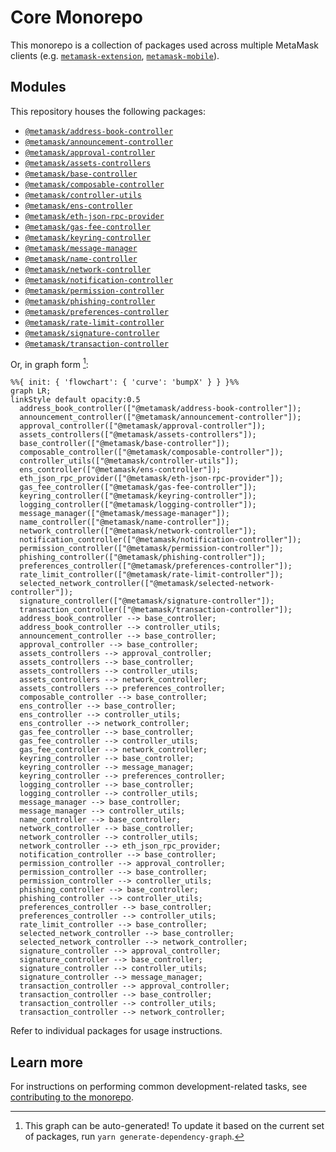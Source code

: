 # Core Monorepo

This monorepo is a collection of packages used across multiple MetaMask clients (e.g. [`metamask-extension`](https://github.com/MetaMask/metamask-extension/), [`metamask-mobile`](https://github.com/MetaMask/metamask-mobile/)).

## Modules

This repository houses the following packages:

- [`@metamask/address-book-controller`](packages/address-book-controller)
- [`@metamask/announcement-controller`](packages/announcement-controller)
- [`@metamask/approval-controller`](packages/approval-controller)
- [`@metamask/assets-controllers`](packages/assets-controllers)
- [`@metamask/base-controller`](packages/base-controller)
- [`@metamask/composable-controller`](packages/composable-controller)
- [`@metamask/controller-utils`](packages/controller-utils)
- [`@metamask/ens-controller`](packages/ens-controller)
- [`@metamask/eth-json-rpc-provider`](packages/eth-json-rpc-provider)
- [`@metamask/gas-fee-controller`](packages/gas-fee-controller)
- [`@metamask/keyring-controller`](packages/keyring-controller)
- [`@metamask/message-manager`](packages/message-manager)
- [`@metamask/name-controller`](packages/name-controller)
- [`@metamask/network-controller`](packages/network-controller)
- [`@metamask/notification-controller`](packages/notification-controller)
- [`@metamask/permission-controller`](packages/permission-controller)
- [`@metamask/phishing-controller`](packages/phishing-controller)
- [`@metamask/preferences-controller`](packages/preferences-controller)
- [`@metamask/rate-limit-controller`](packages/rate-limit-controller)
- [`@metamask/signature-controller`](packages/signature-controller)
- [`@metamask/transaction-controller`](packages/transaction-controller)

Or, in graph form [^fn1]:

<!-- start dependency graph -->

```mermaid
%%{ init: { 'flowchart': { 'curve': 'bumpX' } } }%%
graph LR;
linkStyle default opacity:0.5
  address_book_controller(["@metamask/address-book-controller"]);
  announcement_controller(["@metamask/announcement-controller"]);
  approval_controller(["@metamask/approval-controller"]);
  assets_controllers(["@metamask/assets-controllers"]);
  base_controller(["@metamask/base-controller"]);
  composable_controller(["@metamask/composable-controller"]);
  controller_utils(["@metamask/controller-utils"]);
  ens_controller(["@metamask/ens-controller"]);
  eth_json_rpc_provider(["@metamask/eth-json-rpc-provider"]);
  gas_fee_controller(["@metamask/gas-fee-controller"]);
  keyring_controller(["@metamask/keyring-controller"]);
  logging_controller(["@metamask/logging-controller"]);
  message_manager(["@metamask/message-manager"]);
  name_controller(["@metamask/name-controller"]);
  network_controller(["@metamask/network-controller"]);
  notification_controller(["@metamask/notification-controller"]);
  permission_controller(["@metamask/permission-controller"]);
  phishing_controller(["@metamask/phishing-controller"]);
  preferences_controller(["@metamask/preferences-controller"]);
  rate_limit_controller(["@metamask/rate-limit-controller"]);
  selected_network_controller(["@metamask/selected-network-controller"]);
  signature_controller(["@metamask/signature-controller"]);
  transaction_controller(["@metamask/transaction-controller"]);
  address_book_controller --> base_controller;
  address_book_controller --> controller_utils;
  announcement_controller --> base_controller;
  approval_controller --> base_controller;
  assets_controllers --> approval_controller;
  assets_controllers --> base_controller;
  assets_controllers --> controller_utils;
  assets_controllers --> network_controller;
  assets_controllers --> preferences_controller;
  composable_controller --> base_controller;
  ens_controller --> base_controller;
  ens_controller --> controller_utils;
  ens_controller --> network_controller;
  gas_fee_controller --> base_controller;
  gas_fee_controller --> controller_utils;
  gas_fee_controller --> network_controller;
  keyring_controller --> base_controller;
  keyring_controller --> message_manager;
  keyring_controller --> preferences_controller;
  logging_controller --> base_controller;
  logging_controller --> controller_utils;
  message_manager --> base_controller;
  message_manager --> controller_utils;
  name_controller --> base_controller;
  network_controller --> base_controller;
  network_controller --> controller_utils;
  network_controller --> eth_json_rpc_provider;
  notification_controller --> base_controller;
  permission_controller --> approval_controller;
  permission_controller --> base_controller;
  permission_controller --> controller_utils;
  phishing_controller --> base_controller;
  phishing_controller --> controller_utils;
  preferences_controller --> base_controller;
  preferences_controller --> controller_utils;
  rate_limit_controller --> base_controller;
  selected_network_controller --> base_controller;
  selected_network_controller --> network_controller;
  signature_controller --> approval_controller;
  signature_controller --> base_controller;
  signature_controller --> controller_utils;
  signature_controller --> message_manager;
  transaction_controller --> approval_controller;
  transaction_controller --> base_controller;
  transaction_controller --> controller_utils;
  transaction_controller --> network_controller;
```

<!-- end dependency graph -->

Refer to individual packages for usage instructions.

## Learn more

For instructions on performing common development-related tasks, see [contributing to the monorepo](./docs/contributing.md).

[^fn1]: This graph can be auto-generated! To update it based on the current set of packages, run `yarn generate-dependency-graph`.
